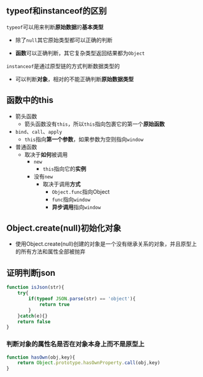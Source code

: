 ## typeof和instanceof的区别

`typeof`可以用来判断**原始数据**的**基本类型**

- 除了`null`其它原始类型都可以正确的判断

- **函数**可以正确判断，其它复杂类型返回结果都为`Object`

`instanceof`是通过原型链的方式判断数据类型的

- 可以判断**对象**，相对的不能正确判断**原始数据类型**

## 函数中的this

- 箭头函数
  - 箭头函数没有`this`，所以`this`指向包裹它的第一个**原始函数**
- `bind`、`call`、`apply`
  - `this`指向**第一个参数**，如果参数为空则指向`window`
- 普通函数
  - 取决于**如何**被调用
    - `new`
      - `this`指向它的**实例**
    - 没有`new`
      - 取决于调用**方式**
        - `Object.func`指向Object
        - `func`指向`window`
        - **异步调用**指向`window`

## Object.create(null)初始化对象

- 使用Object.create(null)创建的对象是一个没有继承关系的对象，并且原型上的所有方法和属性全部被抛弃

## 证明判断json

```js
function isJson(str){
    try{
        if(typeof JSON.parse(str) == 'object'){
            return true
        }
    }catch(e){}
    return false
}
```

### 判断对象的属性名是否在对象本身上而不是原型上

```js
function hasOwn(obj,key){
    return Object.prototype.hasOwnProperty.call(obj,key)
}
```

